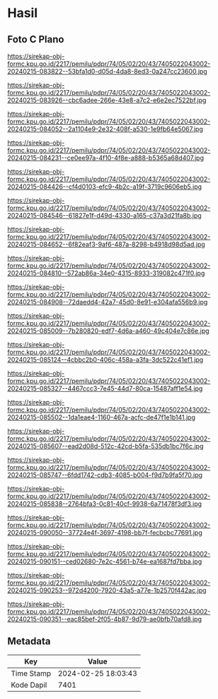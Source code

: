 # Hasil

## Foto C Plano

https://sirekap-obj-formc.kpu.go.id/2217/pemilu/pdpr/74/05/02/20/43/7405022043002-20240215-083822--53bfa1d0-d05d-4da8-8ed3-0a247cc23600.jpg

https://sirekap-obj-formc.kpu.go.id/2217/pemilu/pdpr/74/05/02/20/43/7405022043002-20240215-083926--cbc6adee-266e-43e8-a7c2-e6e2ec7522bf.jpg

https://sirekap-obj-formc.kpu.go.id/2217/pemilu/pdpr/74/05/02/20/43/7405022043002-20240215-084052--2a1104e9-2e32-408f-a530-1e9fb64e5067.jpg

https://sirekap-obj-formc.kpu.go.id/2217/pemilu/pdpr/74/05/02/20/43/7405022043002-20240215-084231--ce0ee97a-4f10-4f8e-a888-b5365a68d407.jpg

https://sirekap-obj-formc.kpu.go.id/2217/pemilu/pdpr/74/05/02/20/43/7405022043002-20240215-084426--cf4d0103-efc9-4b2c-a19f-3719c9606eb5.jpg

https://sirekap-obj-formc.kpu.go.id/2217/pemilu/pdpr/74/05/02/20/43/7405022043002-20240215-084546--61827e1f-d49d-4330-a165-c37a3d21fa8b.jpg

https://sirekap-obj-formc.kpu.go.id/2217/pemilu/pdpr/74/05/02/20/43/7405022043002-20240215-084652--6f82eaf3-9af6-487a-8298-b4918d98d5ad.jpg

https://sirekap-obj-formc.kpu.go.id/2217/pemilu/pdpr/74/05/02/20/43/7405022043002-20240215-084810--572ab86a-34e0-4315-8933-319082c471f0.jpg

https://sirekap-obj-formc.kpu.go.id/2217/pemilu/pdpr/74/05/02/20/43/7405022043002-20240215-084908--72daedd4-42a7-45d0-8e91-e304afa556b9.jpg

https://sirekap-obj-formc.kpu.go.id/2217/pemilu/pdpr/74/05/02/20/43/7405022043002-20240215-085009--7b280820-edf7-4d6a-a460-49c404e7c86e.jpg

https://sirekap-obj-formc.kpu.go.id/2217/pemilu/pdpr/74/05/02/20/43/7405022043002-20240215-085124--4cbbc2b0-406c-458a-a3fa-3dc522c41ef1.jpg

https://sirekap-obj-formc.kpu.go.id/2217/pemilu/pdpr/74/05/02/20/43/7405022043002-20240215-085327--4467ccc3-7e45-44d7-80ca-15487aff1e54.jpg

https://sirekap-obj-formc.kpu.go.id/2217/pemilu/pdpr/74/05/02/20/43/7405022043002-20240215-085502--1da1eae4-1160-467a-acfc-de47f1e1b141.jpg

https://sirekap-obj-formc.kpu.go.id/2217/pemilu/pdpr/74/05/02/20/43/7405022043002-20240215-085607--ead2d08d-512c-42cd-b5fa-535db1bc7f6c.jpg

https://sirekap-obj-formc.kpu.go.id/2217/pemilu/pdpr/74/05/02/20/43/7405022043002-20240215-085747--6fdd1742-cdb3-4085-b004-f9d7b9fa5f70.jpg

https://sirekap-obj-formc.kpu.go.id/2217/pemilu/pdpr/74/05/02/20/43/7405022043002-20240215-085838--2764bfa3-0c81-40cf-9938-6a71478f3df3.jpg

https://sirekap-obj-formc.kpu.go.id/2217/pemilu/pdpr/74/05/02/20/43/7405022043002-20240215-090050--37724e4f-3697-4198-bb7f-fecbcbc77691.jpg

https://sirekap-obj-formc.kpu.go.id/2217/pemilu/pdpr/74/05/02/20/43/7405022043002-20240215-090151--ced02680-7e2c-4561-b74e-ea1687fd7bba.jpg

https://sirekap-obj-formc.kpu.go.id/2217/pemilu/pdpr/74/05/02/20/43/7405022043002-20240215-090253--972d4200-7920-43a5-a77e-1b2570f442ac.jpg

https://sirekap-obj-formc.kpu.go.id/2217/pemilu/pdpr/74/05/02/20/43/7405022043002-20240215-090351--eac85bef-2f05-4b87-9d79-ae0bfb70afd8.jpg


## Metadata

| Key        | Value               |
| ---------- | ------------------- |
| Time Stamp | 2024-02-25 18:03:43 |
| Kode Dapil | 7401                |



